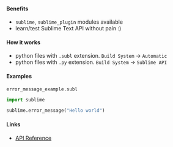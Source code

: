 #### Benefits
+   `sublime`, `sublime_plugin` modules available
+   learn/test Sublime Text API without pain :)

#### How it works
+   python files with `.subl` extension. `Build System` -> `Automatic`
+   python files with `.py` extension. `Build System` -> `Sublime API`

#### Examples
`error_message_example.subl`
```python
import sublime

sublime.error_message("Hello world")
```

#### Links
+   [API Reference](https://www.sublimetext.com/docs/3/api_reference.html)